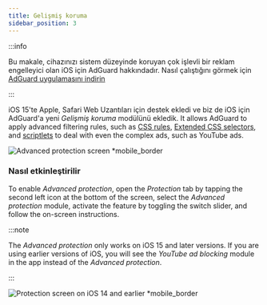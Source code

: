 ```yaml
---
title: Gelişmiş koruma
sidebar_position: 3
---
```


:::info

Bu makale, cihazınızı sistem düzeyinde koruyan çok işlevli bir reklam engelleyici olan iOS için AdGuard hakkındadır. Nasıl çalıştığını görmek için [AdGuard uygulamasını indirin](https://agrd.io/download-kb-adblock)

:::

iOS 15'te Apple, Safari Web Uzantıları için destek ekledi ve biz de iOS için AdGuard'a yeni _Gelişmiş koruma_ modülünü ekledik. It allows AdGuard to apply advanced filtering rules, such as [CSS rules](/general/ad-filtering/create-own-filters#cosmetic-css-rules), [Extended CSS selectors](/general/ad-filtering/create-own-filters#extended-css-selectors), and [scriptlets](/general/ad-filtering/create-own-filters#scriptlets) to deal with even the complex ads, such as YouTube ads.

![Advanced protection screen \*mobile_border](https://cdn.adtidy.org/public/Adguard/kb/iOS/features/protection_screen_15_en.jpeg)

### Nasıl etkinleştirilir

To enable _Advanced protection_, open the _Protection_ tab by tapping the second left icon at the bottom of the screen, select the _Advanced protection_ module, activate the feature by toggling the switch slider, and follow the on-screen instructions.

:::note

The _Advanced protection_ only works on iOS 15 and later versions. If you are using earlier versions of iOS, you will see the _YouTube ad blocking_ module in the app instead of the _Advanced protection_.

:::

![Protection screen on iOS 14 and earlier \*mobile_border](https://cdn.adtidy.org/public/Adguard/kb/iOS/features/protection_screen_14_en.jpeg)
